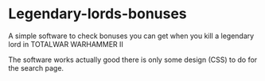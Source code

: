 # Legendary-lords-bonuses

A simple software to check bonuses you can get when you kill a legendary lord in TOTALWAR WARHAMMER II

The software works actually good there is only some design (CSS) to do for the search page.
